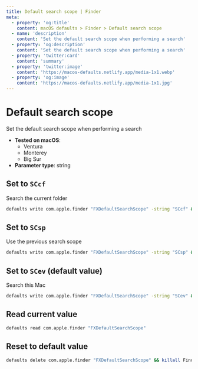 ```yaml
---
title: Default search scope | Finder
meta:
  - property: 'og:title'
    content: macOS defaults > Finder > Default search scope
  - name: 'description'
    content: 'Set the default search scope when performing a search'
  - property: 'og:description'
    content: 'Set the default search scope when performing a search'
  - property: 'twitter:card'
    content: 'summary'
  - property: 'twitter:image'
    content: 'https://macos-defaults.netlify.app/media-1x1.webp'
  - property: 'og:image'
    content: 'https://macos-defaults.netlify.app/media-1x1.jpg'
---
```


# Default search scope

Set the default search scope when performing a search

<!-- break lists -->

- **Tested on macOS**:
  - Ventura
  - Monterey
  - Big Sur
- **Parameter type**: string

## Set to `SCcf`

Search the current folder

```bash
defaults write com.apple.finder "FXDefaultSearchScope" -string "SCcf" && killall Finder
```

## Set to `SCsp`

Use the previous search scope

```bash
defaults write com.apple.finder "FXDefaultSearchScope" -string "SCsp" && killall Finder
```

## Set to `SCev` (default value)

Search this Mac

```bash
defaults write com.apple.finder "FXDefaultSearchScope" -string "SCev" && killall Finder
```

## Read current value

```bash
defaults read com.apple.finder "FXDefaultSearchScope"
```

## Reset to default value

```bash
defaults delete com.apple.finder "FXDefaultSearchScope" && killall Finder
```
